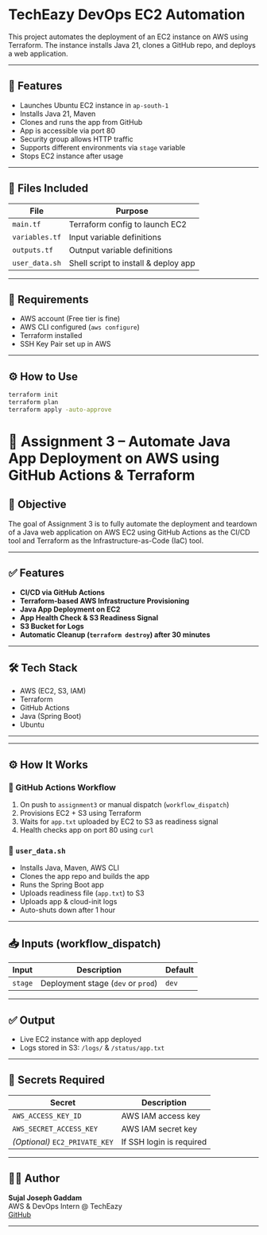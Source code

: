 # TechEazy DevOps EC2 Automation

This project automates the deployment of an EC2 instance on AWS using Terraform. The instance installs Java 21, clones a GitHub repo, and deploys a web application.

----

## 🚀 Features

- Launches Ubuntu EC2 instance in `ap-south-1`
- Installs Java 21, Maven
- Clones and runs the app from GitHub
- App is accessible via port 80
- Security group allows HTTP traffic
- Supports different environments via `stage` variable
- Stops EC2 instance after usage 

------
## 🧾 Files Included

| File                | Purpose                               |
|---------------------|----------------------------------------|
| `main.tf`           | Terraform config to launch EC2         |
| `variables.tf`      | Input variable definitions             |
| `outputs.tf`        | Outnput variable definitions           |
| `user_data.sh`      | Shell script to install & deploy app   |

---

## 🔧 Requirements

- AWS account (Free tier is fine)
- AWS CLI configured (`aws configure`)
- Terraform installed
- SSH Key Pair set up in AWS 

---

## ⚙️ How to Use

```bash
terraform init
terraform plan
terraform apply -auto-approve
```
# 🚀 Assignment 3 – Automate Java App Deployment on AWS using GitHub Actions & Terraform

## 📌 Objective

The goal of Assignment 3 is to fully automate the deployment and teardown of a Java web application on AWS EC2 using GitHub Actions as the CI/CD tool and Terraform as the Infrastructure-as-Code (IaC) tool.

---

## ✅ Features

- **CI/CD via GitHub Actions**
- **Terraform-based AWS Infrastructure Provisioning**
- **Java App Deployment on EC2**
- **App Health Check & S3 Readiness Signal**
- **S3 Bucket for Logs**
- **Automatic Cleanup (`terraform destroy`) after 30 minutes**

---

## 🛠️ Tech Stack

- AWS (EC2, S3, IAM)
- Terraform
- GitHub Actions
- Java (Spring Boot)
- Ubuntu

---


---

## ⚙️ How It Works

### 🔁 GitHub Actions Workflow

1. On push to `assignment3` or manual dispatch (`workflow_dispatch`)
2. Provisions EC2 + S3 using Terraform
3. Waits for `app.txt` uploaded by EC2 to S3 as readiness signal
4. Health checks app on port 80 using `curl`

### 📄 `user_data.sh`

- Installs Java, Maven, AWS CLI
- Clones the app repo and builds the app
- Runs the Spring Boot app
- Uploads readiness file (`app.txt`) to S3
- Uploads app & cloud-init logs
- Auto-shuts down after 1 hour

---

## 📥 Inputs (workflow_dispatch)

| Input | Description | Default |
|-------|-------------|---------|
| `stage` | Deployment stage (`dev` or `prod`) | `dev` |

---

## ✅ Output

- Live EC2 instance with app deployed
- Logs stored in S3: `/logs/` & `/status/app.txt`

---

## 🔐 Secrets Required

| Secret | Description |
|--------|-------------|
| `AWS_ACCESS_KEY_ID` | AWS IAM access key |
| `AWS_SECRET_ACCESS_KEY` | AWS IAM secret key |
| *(Optional)* `EC2_PRIVATE_KEY` | If SSH login is required |

---

## 🙋‍♂️ Author

**Sujal Joseph Gaddam**  
AWS & DevOps Intern @ TechEazy  
[GitHub](https://github.com/sujall18)

---



